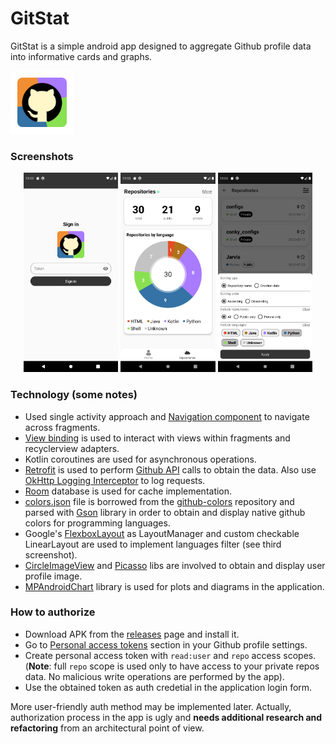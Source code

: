 # GitStat
GitStat is a simple android app designed to aggregate Github profile data into informative cards and graphs.

<img src="doc/logo.png" width="20%"/>

### Screenshots
<p align="center">
<img src="doc/screenshot_login.png" width="30%"/>
<img src="doc/screenshot_repositories_stat.png" width="30%"/>
<img src="doc/screenshot_filters.png" width="30%"/>
</p>


### Technology (some notes)

- Used single activity approach and [Navigation component](https://developer.android.com/guide/navigation) to navigate across fragments.
- [View binding](https://developer.android.com/topic/libraries/view-binding) is used to interact with views within fragments and recyclerview adapters.
- Kotlin coroutines are used for asynchronous operations.
- [Retrofit](https://github.com/square/retrofit) is used to perform [Github API](https://docs.github.com/en/rest) calls to obtain the data. Also use [OkHttp Logging Interceptor](https://github.com/square/okhttp/tree/master/okhttp-logging-interceptor) to log requests.
- [Room](https://developer.android.com/jetpack/androidx/releases/room) database is used for cache implementation.
- [colors.json]() file is borrowed from the [github-colors](https://github.com/ozh/github-colors) repository and parsed with [Gson](https://github.com/google/gson) library in order to obtain and display native github colors for programming languages.
- Google's [FlexboxLayout](https://github.com/google/flexbox-layout) as LayoutManager and custom checkable LinearLayout are 
used to implement languages filter (see third screenshot).
- [CircleImageView](https://github.com/hdodenhof/CircleImageView) and [Picasso](https://github.com/square/picasso) libs are involved to obtain and display user profile image.
- [MPAndroidChart](https://github.com/PhilJay/MPAndroidChart) library is used for plots and diagrams in the application.


### How to authorize
- Download APK from the [releases](https://github.com/alexandr7035/gitstat/releases) page and install it.
- Go to [Personal access tokens](https://github.com/settings/tokens) section in your Github profile settings.
- Create personal access token with ```read:user``` and ```repo``` access scopes. (**Note**: full ```repo``` scope is used only to have access to your private repos data. No malicious write operations are performed by the app).
- Use the obtained token as auth credetial in the application login form.

More user-friendly auth method may be implemented later. Actually, authorization process in the app is ugly and **needs additional research and refactoring** from an architectural point of view.
